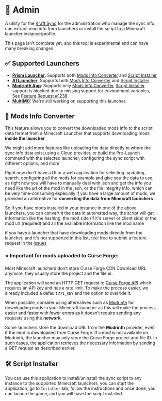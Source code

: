 # 🔰 Admin

A utility for the [Kraft Sync](../README.md) for the administration who manage the sync info, can
extract mod info from launchers or install the script to a Minecraft launcher instance/profile.

This page isn't complete yet, and this tool is experimental and can have many breaking changes

## ✅ Supported Launchers

- [**Prism Launcher**](https://prismlauncher.org/): Supports both [Mods Info Converter](#-mods-info-converter)
  and [Script Installer](#-script-installer)
- [**ATLauncher**](https://atlauncher.com/): Supports both [Mods Info Converter](#-mods-info-converter)
  and [Script Installer](#-script-installer)
- [**Modrinth App**](https://modrinth.com/app): Supports only [Mods Info Converter](#-mods-info-converter),
  [Script Installer](#-script-installer) support is blocked due to missing support for environment variables,
  See [Feature Request #1238](https://github.com/modrinth/code/issues/1238)
- [**MultiMC**](https://multimc.org/): We're still working on supporting this launcher.

## 🔁 Mods Info Converter

This feature allows you to convert the downloaded mods info
to the script data format from a Minecraft Launcher that supports downloading mods **inside the launcher**

We might add more features like uploading the data directly to where the sync info data exist using a Cloud provider, or
build the Pre-Launch command with the selected launcher, configuring the sync script with different options, and more.

Right now don't have a UI or a web application for selecting, updating, search, configuring
all the mods for example and give you the data to use, as right now you will have to manually deal with json and get
the info you need like the url of the mod in the json, or the file integrity info, which can be very time-consuming
especially if you have a large amount of mods, we provided an alternative for **converting the data from Minecraft
launchers**

So if you have mods installed in your instance in one of the above launchers, you can convert it the data in automated
way, the script will get information like the hashing, the mod side (if it's server or client side) or the mod url
(required) and all the available information like the mod name

if you have a launcher that have downloading mods directly from the launcher, and it's not supported in this list, feel
free to submit a feature request in the [issues](https://github.com/ellet0/kraft-sync/issues)

### ⭐️ Important for mods uploaded to Curse Forge:

Most Minecraft launchers don't store Curse Forge CDN Download URL anymore, they usually store the project and the file
id.

The application will send an HTTP GET request
to [Curse Forge API](https://docs.curseforge.com/) which requires an API key
and has a rate limit.
To make the process easier, we already included a default `API_KEY` and the option to override it.

When possible, consider using alternatives such as [Modrinth](https://www.modrinth.com/)
for downloading mods in your
Minecraft launcher as this will make the process easier and faster with fewer errors
as it doesn't require sending any requests using the **network**.

Some launchers store the download URL from the **Modrinth** provider, even if the mod is downloaded from Curse Forge.
If a mod is not available on Modrinth, the launcher may only store the Curse Forge project and file ID. In such cases,
the application retrieves the necessary information by sending a GET request as described earlier.

## 🛠️ Script Installer

You can use this application to install/uninstall the sync script to any instance to the supported Minecraft
launchers, you can start the application, go to `Installer` tab, follow the instructions and once done, you
can launch the game, and you will have the script installed.